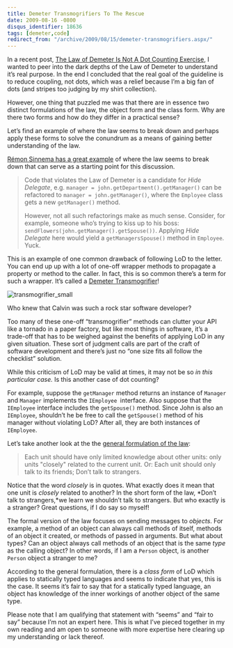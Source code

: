 ```yaml
---
title: Demeter Transmogrifiers To The Rescue
date: 2009-08-16 -0800
disqus_identifier: 18636
tags: [demeter,code]
redirect_from: "/archive/2009/08/15/demeter-transmogrifiers.aspx/"
---
```


In a recent post, [The Law of Demeter Is Not A Dot Counting
Exercise](https://haacked.com/archive/2009/07/14/law-of-demeter-dot-counting.aspx "Law of Demeter Dot Counting"),
I wanted to peer into the dark depths of the Law of Demeter to
understand it’s real purpose. In the end I concluded that the real goal
of the guideline is to reduce coupling, not dots, which was a relief
because I’m a big fan of dots (and stripes too judging by my shirt
collection).

However, one thing that puzzled me was that there are in essence two
distinct formulations of the law, the object form and the class form.
Why are there two forms and how do they differ in a practical sense?

Let’s find an example of where the law seems to break down and perhaps
apply these forms to solve the conundrum as a means of gaining better
understanding of the law.

[Rémon Sinnema has a great
example](http://sinnema313.wordpress.com/2008/06/16/the-law-of-demeter/ "The Law of Demeter")
of where the law seems to break down that can serve as a starting point
for this discussion.

> Code that violates the Law of Demeter is a candidate for *Hide
> Delegate*, e.g. `manager = john.getDepartment().getManager()` can be
> refactored to `manager = john.getManager()`, where the `Employee`
> class gets a new `getManager()` method.
>
> However, not all such refactorings make as much sense. Consider, for
> example, someone who’s trying to kiss up to his boss:
> `sendFlowers(john.getManager().getSpouse())`. Applying *Hide Delegate*
> here would yield a `getManagersSpouse()` method in `Employee`. Yuck.

This is an example of one common drawback of following LoD to the
letter. You can end up up with a lot of one-off wrapper methods to
propagate a property or method to the caller. In fact, this is so common
there’s a term for such a wrapper. It’s called a [Demeter
Transmogrifier](http://en.wikipedia.org/wiki/Transmogrifier_(computer_science) "Transmogrifier on Wikipedia")!

![transmogrifier\_small](https://haacked.com/images/haacked_com/WindowsLiveWriter/DemeterTransmogrifiersToTheRescue_9721/transmogrifier_small_3.jpg "transmogrifier_small")

Who knew that Calvin was such a rock star software developer?

Too many of these one-off “transmogrifier” methods can clutter your API
like a tornado in a paper factory, but like most things in software,
it’s a trade-off that has to be weighed against the benefits of applying
LoD in any given situation. These sort of judgment calls are part of the
craft of software development and there’s just no “one size fits all
follow the checklist” solution.

While this criticism of LoD may be valid at times, it may not be so *in
this particular case.* Is this another case of dot counting?

For example, suppose the `getManager` method returns an instance of
`Manager` and `Manager` implements the `IEmployee `interface. Also
suppose that the `IEmployee` interface includes the `getSpouse()`
method. Since John is also an `IEmployee`, shouldn’t he be free to call
the `getSpouse()` method of his manager without violating LoD? After
all, they are both instances of `IEmployee`.

Let’s take another look at the the [general formulation of the
law](http://www.ccs.neu.edu/research/demeter/demeter-method/LawOfDemeter/general-formulation.html "General formulation of the law"):

> Each unit should have only limited knowledge about other units: only
> units "closely" related to the current unit. Or: Each unit should only
> talk to its friends; Don’t talk to strangers.

Notice that the word *closely* is in quotes. What exactly does it mean
that one unit is *closely* related to another? In the short form of the
law, *Don’t talk to strangers,*we learn we shouldn’t talk to strangers.
But who exactly is a stranger? Great questions, if I do say so myself!

The formal version of the law focuses on sending messages to *objects*.
For example, a method of an object can always call methods of itself,
methods of an object it created, or methods of passed in arguments. But
what about types? Can an object always call methods of an object that is
the same *type* as the calling object? In other words, if I am a
`Person` object, is another `Person` object a stranger to me?

According to the general formulation, there is a *class form* of LoD
which applies to statically typed languages and seems to indicate that
yes, this is the case. It seems it’s fair to say that for a statically
typed language, an object has knowledge of the inner workings of another
object of the same type.

Please note that I am qualifying that statement with “seems” and “fair
to say” because I’m not an expert here. This is what I’ve pieced
together in my own reading and am open to someone with more expertise
here clearing up my understanding or lack thereof.

